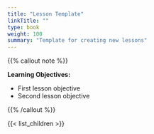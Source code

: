 ```yaml
---
title: "Lesson Template"
linkTitle: ""
type: book
weight: 100
summary: "Template for creating new lessons"
---
```


{{% callout note %}}

**Learning Objectives:**
* First lesson objective
* Second lesson objective

{{% /callout %}}

{{< list_children >}}
